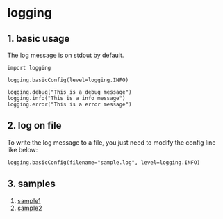 # logging

## 1. basic usage
The log message is on stdout by default.
```
import logging

logging.basicConfig(level=logging.INFO)

logging.debug("This is a debug message")
logging.info("This is a info message")
logging.error("This is a error message")
```

## 2. log on file
To write the log message to a file, you just need to modify the config line like below:
```
logging.basicConfig(filename="sample.log", level=logging.INFO)
```

## 3. samples
1. [sample1](./sample1)
1. [sample2](./sample2)